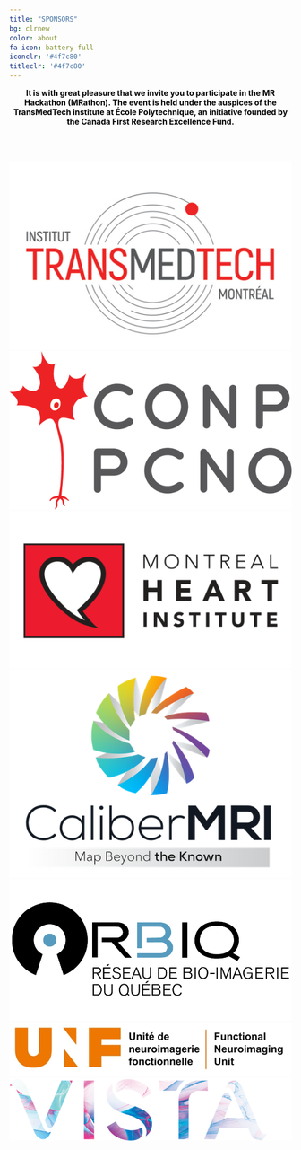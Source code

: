 ```yaml
---
title: "SPONSORS"
bg: clrnew
color: about
fa-icon: battery-full
iconclr: '#4f7c80'
titleclr: '#4f7c80'
---
```


<center><p style="color: black; font-weight: bold; text-size:18px;">It is with great pleasure that we invite you to participate in the MR Hackathon (MRathon). The event is held under the auspices of the TransMedTech institute at École Polytechnique, an initiative founded by the Canada First Research Excellence Fund.</p></center>

<br><br>

<div class="row">
  
  <div class="col-md-4">
    <a href="https://www.polymtl.ca/transmedtech/" target="blank"><img src="img/transmedtech.png"/></a>
  </div>
  <div class="col-md-4">
    <a href="http://conp.ca/" target="blank"><img src="img/conp.png"/></a>
  </div>
  <div class="col-md-4">
    <a href="https://www.icm-mhi.org/en/montreal-heart-institute" target="blank"><img src="img/mhi.png"/></a>
  </div>

</div>

 <div class="col-md-4">
    <a href="https://qmri.com/" target="blank"><img src="img/caliber.png"/></a>
  </div> 

 <div class="col-md-4">
    <a href="https://www.rbiq-qbin.qc.ca/" target="blank"><img src="img/rbiq_logo.gif"/></a>
  </div> 


</div>

<div class="row">
<div class="col-md-4">
    <a href="https://unf-montreal.ca/home/" target="blank"><img src="img/UNF_Logo.jpg"/></a>
  </div>

 <div class="col-md-4">
    <a href="https://www.heartvista.ai/" target="blank"><img src="img/vistai.png"/></a>
  </div> 


</div>

